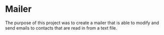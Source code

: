 # Mailer
The purpose of this project was to create a mailer that is able to modify and send emails to contacts that are read in from a text file.
